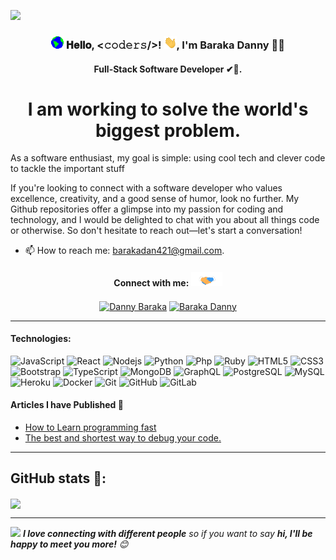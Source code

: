 
<link rel="stylesheet" href="https://cdn.jsdelivr.net/gh/devicons/devicon@v2.15.1/devicon.min.css">
          
![](https://user-images.githubusercontent.com/59575502/127335491-fdba1874-e943-4d3c-ab8c-678ffe22f8b8.png)
<h3 align="center">  
  <img src="./ressources/Earth.gif" width="20px">
  𝐇𝐞𝐥𝐥𝐨, &lt;𝚌𝚘𝚍𝚎𝚛𝚜/&gt;!
  <img src="./ressources/Hi.gif" width="20px" />, I'm Baraka Danny 👨‍💻</h3>
<h4 align="center">Full-Stack Software Developer ✔🌟.
</h4>
<h1 align="center">
          I am working to solve the world's biggest problem.
</h3>

As a software enthusiast, my goal is simple: using cool tech and clever code to tackle the important stuff

If you're looking to connect with a software developer who values excellence, creativity, and a good sense of humor, look no further. My Github repositories offer a glimpse into my passion for coding and technology, and I would be delighted to chat with you about all things code or otherwise. So don't hesitate to reach out—let's start a conversation!


- 📫 How to reach me: <a href="mailto:barakadan421@gmail.com">barakadan421@gmail.com</a>.

<h4 align="center">Connect with me:
<img src='./ressources/handshake.gif' width="50px">
</h4>

<p align="center">
  <a href="https://www.linkedin.com/in/danny-baraka/" target="blank"><img align="center"
      src="https://raw.githubusercontent.com/rahuldkjain/github-profile-readme-generator/master/src/images/icons/Social/linked-in-alt.svg"
      alt="Danny Baraka" height="20" width="30" /></a>
 <a href="https://twitter.com/Barakadanny2" target="blank"><img align="center"
      src="https://raw.githubusercontent.com/rahuldkjain/github-profile-readme-generator/master/src/images/icons/Social/twitter.svg"
      alt="Baraka Danny" height="20" width="30" /></a>
</p>

---



#### Technologies:

![JavaScript](https://img.shields.io/badge/-JavaScript-black?style=flat-square&logo=javascript)
![React](https://img.shields.io/badge/-React-black?style=flat-square&logo=react)
![Nodejs](https://img.shields.io/badge/-Nodejs-black?style=flat-square&logo=Node.js)
![Python](https://img.shields.io/badge/-Python-black?style=flat-square&logo=Python)
![Php](https://img.shields.io/badge/-php-black?style=flat-square&logo=php)
![Ruby](https://img.shields.io/badge/-Ruby-black?style=flat-square&logo=ruby)
![HTML5](https://img.shields.io/badge/-HTML5-E34F26?style=flat-square&logo=html5&logoColor=white)
![CSS3](https://img.shields.io/badge/-CSS3-1572B6?style=flat-square&logo=css3)
![Bootstrap](https://img.shields.io/badge/-Bootstrap-563D7C?style=flat-square&logo=bootstrap)
![TypeScript](https://img.shields.io/badge/-TypeScript-007ACC?style=flat-square&logo=typescript)
![MongoDB](https://img.shields.io/badge/-MongoDB-black?style=flat-square&logo=mongodb)
![GraphQL](https://img.shields.io/badge/-GraphQL-E10098?style=flat-square&logo=graphql)
![PostgreSQL](https://img.shields.io/badge/-PostgreSQL-336791?style=flat-square&logo=postgresql)
![MySQL](https://img.shields.io/badge/-MySQL-black?style=flat-square&logo=mysql)
![Heroku](https://img.shields.io/badge/-Heroku-430098?style=flat-square&logo=heroku)
![Docker](https://img.shields.io/badge/-Docker-black?style=flat-square&logo=docker)
![Git](https://img.shields.io/badge/-Git-black?style=flat-square&logo=git)
![GitHub](https://img.shields.io/badge/-GitHub-181717?style=flat-square&logo=github)
![GitLab](https://img.shields.io/badge/-GitLab-FCA121?style=flat-square&logo=gitlab)



#### Articles I have Published 📝

- [How to Learn programming fast](https://medium.com/@barakadan421/how-to-learn-programming-fast-25b8e9ee5c7)
- [The best and shortest way to debug your code.](https://medium.com/@barakadan421/the-best-and-shortest-way-to-debug-your-code-2e9a46888b04)

---

## GitHub stats 🚀:

<p>
<a href="https://github.com/barakadanny">
  <img align="center" src="https://github-readme-stats-eight-theta.vercel.app/api?username=barakadanny&count_private=true&show_icons=true&hide_border=false&langs_count=6&hide=python&theme=tokyonight" />
</a>
</p>

---

<img src="https://media.giphy.com/media/LnQjpWaON8nhr21vNW/giphy.gif" width="60"> <em><b>I love connecting with different people</b> so if you want to say <b>hi, I'll be happy to meet you more!</b> 😊 </em>
